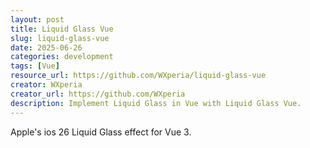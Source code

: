 ```yaml
---
layout: post
title: Liquid Glass Vue
slug: liquid-glass-vue
date: 2025-06-26
categories: development
tags: [Vue]
resource_url: https://github.com/WXperia/liquid-glass-vue
creator: WXperia
creator_url: https://github.com/WXperia
description: Implement Liquid Glass in Vue with Liquid Glass Vue.
---
```


Apple's ios 26 Liquid Glass effect for Vue 3.